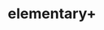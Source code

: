 ---
published: true
layout: app
category: art
title: elementary+
generic: Icon set
description: An addition to the default icon theme, containing icons for several third party applications that resemble the elementary style.
license: TBD

authors: 
  - name: Manuel Kehl
    url: https://github.com/mank319

links:
  - type: GitHub
    url: mank319/elementaryPlus
  - type: Google+
    name: Google+ (personal)
    url: +ManuelKehl319/posts
---